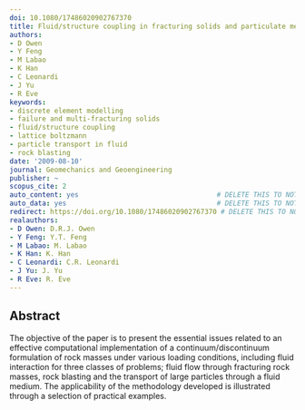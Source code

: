 ```yaml
---
doi: 10.1080/17486020902767370
title: Fluid/structure coupling in fracturing solids and particulate media
authors:
- D Owen
- Y Feng
- M Labao
- K Han
- C Leonardi
- J Yu
- R Eve
keywords:
- discrete element modelling
- failure and multi-fracturing solids
- fluid/structure coupling
- lattice boltzmann
- particle transport in fluid
- rock blasting
date: '2009-08-10'
journal: Geomechanics and Geoengineering
publisher: ~
scopus_cite: 2
auto_content: yes                                  # DELETE THIS TO NOT AUTO GENERATE CONTENT
auto_data: yes                                     # DELETE THIS TO NOT AUTO GENERATE METADATA
redirect: https://doi.org/10.1080/17486020902767370 # DELETE THIS TO NOT REDIRECT
realauthors:
- D Owen: D.R.J. Owen
- Y Feng: Y.T. Feng
- M Labao: M. Labao
- K Han: K. Han
- C Leonardi: C.R. Leonardi
- J Yu: J. Yu
- R Eve: R. Eve
---
```



## Abstract
The objective of the paper is to present the essential issues related to an effective computational implementation of a continuum/discontinuum formulation of rock masses under various loading conditions, including fluid interaction for three classes of problems; fluid flow through fracturing rock masses, rock blasting and the transport of large particles through a fluid medium. The applicability of the methodology developed is illustrated through a selection of practical examples.
